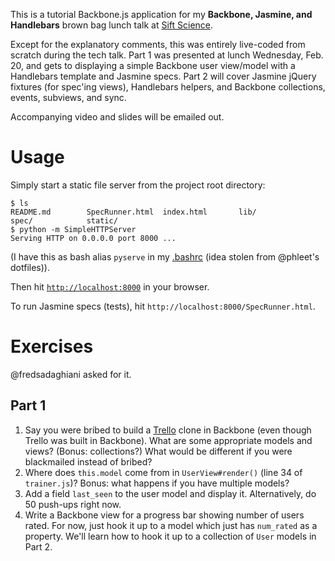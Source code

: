 This is a tutorial Backbone.js application for my **Backbone, Jasmine, and Handlebars** brown bag lunch talk at [Sift Science](https://siftscience.com/).

Except for the explanatory comments, this was entirely live-coded from scratch during the tech talk. Part 1 was presented at lunch Wednesday, Feb. 20, and gets to displaying a simple Backbone user view/model with a Handlebars template and Jasmine specs. Part 2 will cover Jasmine jQuery fixtures (for spec'ing views), Handlebars helpers, and Backbone collections, events, subviews, and sync.

Accompanying video and slides will be emailed out.

# Usage

Simply start a static file server from the project root directory:

    $ ls
    README.md        SpecRunner.html  index.html       lib/             spec/            static/
    $ python -m SimpleHTTPServer
    Serving HTTP on 0.0.0.0 port 8000 ...

(I have this as bash alias `pyserve` in my [.bashrc](https://github.com/divad12/dotfiles/blob/master/.bash_aliases#L34) (idea stolen from @phleet's dotfiles)).

Then hit [`http://localhost:8000`](http://localhost:8000) in your browser.

To run Jasmine specs (tests), hit `http://localhost:8000/SpecRunner.html`.

# Exercises

@fredsadaghiani asked for it.

## Part 1

1. Say you were bribed to build a [Trello](https://trello.com/board/trello-development/4d5ea62fd76aa1136000000c) clone in Backbone (even though Trello was built in Backbone). What are some appropriate models and views? (Bonus: collections?) What would be different if you were blackmailed instead of bribed?
1. Where does `this.model` come from in `UserView#render()` (line 34 of `trainer.js`)? Bonus: what happens if you have multiple models?
1. Add a field `last_seen` to the user model and display it. Alternatively, do 50 push-ups right now.
1. Write a Backbone view for a progress bar showing number of users rated. For now, just hook it up to a model which just has `num_rated` as a property. We'll learn how to hook it up to a collection of `User` models in Part 2.
